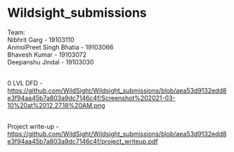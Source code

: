 # Wildsight_submissions

Team: </br>
Nibhrit Garg  - 19103110 <br>
AnmolPreet Singh Bhatia - 19103066 <br>
Bhavesh Kumar - 19103072 <br>
Deepanshu Jindal - 19103030 <br><br>

0 LVL DFD - https://github.com/WildSight/Wildsight_submissions/blob/aea53d9132edd8e3f94aa45b7a803a9dc7146c4f/Screenshot%202021-03-10%20at%2012.27.18%20AM.png <br><br>

Project write-up - https://github.com/WildSight/Wildsight_submissions/blob/aea53d9132edd8e3f94aa45b7a803a9dc7146c4f/project_writeup.pdf <br><br>
